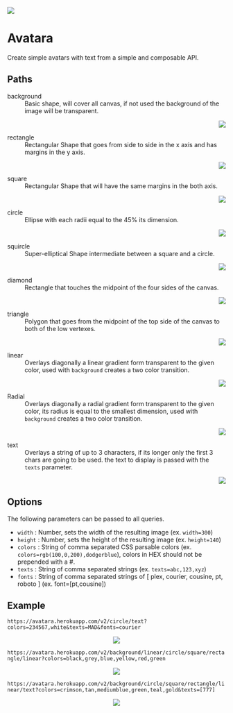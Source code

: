 ![](images/avatara.png)

# Avatara

Create simple avatars with text from a simple and composable API.

## Paths

<dl>
<dt>background</dt>
	<dd>Basic shape, will cover all canvas, if not used the background of the image will be transparent.</dd>
	<p align="right">
		<img src="images/background%3Fcolors%3Dblack.png">
	</p>
<dt>rectangle</dt>
	<dd>Rectangular Shape that goes from side to side in the x axis and has margins in the y axis.</dd>
	<p align="right">
		<img src="images/background.rectangle%3Fcolors%3Dblack%2Cgrey.png">
	</p>
<dt>square</dt>
	<dd>Rectangular Shape that will have the same margins in the both axis.</dd>
	<p align="right">
		<img src="images/background.square%3Fcolors%3Dblack%2Cgrey.png">
	</p>
<dt>circle</dt>
	<dd>Ellipse with each radii equal to the 45% its dimension.</dd>
	<p align="right">
		<img src="images/background.circle%3Fcolors%3Dblack%2Cgrey.png">
	</p>
<dt>squircle</dt>
	<dd>Super-elliptical Shape intermediate between a square and a circle.</dd>
	<p align="right">
		<img src="images/background.squircle%3Fcolors%3Dblack%2Cgrey.png">
	</p>
<dt>diamond</dt>
	<dd>Rectangle that touches the midpoint of the four sides of the canvas.</dd>
	<p align="right">
		<img src="images/background.diamond%3Fcolors%3Dblack%2Cgrey.png">
	</p>
<dt>triangle</dt>
	<dd>Polygon that goes from the midpoint of the top side of the canvas to both of the low vertexes.</dd>
	<p align="right">
		<img src="images/background.triangle%3Fcolors%3Dblack%2Cgrey.png">
	</p>
<dt>linear</dt>
	<dd>Overlays diagonally a linear gradient form transparent to the given color, used with <code>background</code> creates a two color transition.</dd>
	<p align="right">
		<img src="images/background.linear%3Fcolors%3Dblack%2Cgrey.png">
	</p>
<dt>Radial</dt>
	<dd>Overlays diagonally a radial gradient form transparent to the given color, its radius is equal to the smallest dimension, used with <code>background</code> creates a two color transition.</dd>
	<p align="right">
		<img src="images/background.linear%3Fcolors%3Dblack%2Cgrey.png">
	</p>
<dt>text</dt>
	<dd>Overlays a string of up to 3 characters, if its longer only the first 3 chars are going to be used. the text to display is passed with the <code>texts</code> parameter.</dd>
	<p align="right">
		<img src="images/background.text%3Fcolors%3Dblack%2Cgrey.png">
	</p>
</dl>

## Options

The following parameters can be passed to all queries.

- `width` : Number, sets the width of the resulting image (ex. `width=300`)
- `height` : Number, sets the height of the resulting image (ex. `height=140`)
- `colors` : String of comma separated CSS parsable colors (ex. `colors=rgb(100,0,200),dodgerblue`), colors in HEX should not be prepended with a #.
- `texts` : String of comma separated strings (ex. `texts=abc,123,xyz`)
- `fonts` : String of comma separated strings of [ plex, courier, cousine, pt, roboto ] (ex. font=[pt,cousine])

## Example

`https://avatara.herokuapp.com/v2/circle/text?colors=234567,white&texts=MAD&fonts=courier`

<p align="center">
<img src="images/example.png">
</p>

`https://avatara.herokuapp.com/v2/background/linear/circle/square/rectangle/linear?colors=black,grey,blue,yellow,red,green`

<p align="center">
<img src="images/background.linear.circle.square.rectangle.linear%3Fcolors%3Dblack%2Cgrey%2Cblue%2Cyellow%2Cred%2Cgreen.png">
</p>

`https://avatara.herokuapp.com/v2/background/circle/square/rectangle/linear/text?colors=crimson,tan,mediumblue,green,teal,gold&texts=[777]`

<p align="center">
<img src="images/background.circle.square.rectangle.linear%3Fcolors%3Dcrimson%2Ctan%2Cmediumblue%2Cgreen%2Cteal%26text%3D777%26textColor%3Dgold.png">
</p>
